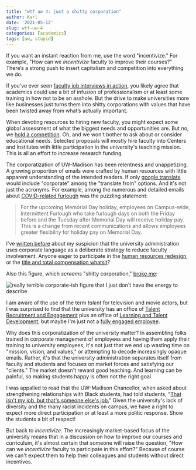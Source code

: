 ```yaml
---
title: "wtf uw 4: just a shitty corporation"
author: Karl
date: '2021-05-12'
slug: wtf-uw-4
categories: [academics]
tags: [uw, stupid]
---
```


If you want an instant reaction from me, use the word "incentivize."
For example, "How can we _incentivize_ faculty to improve their
courses?" There’s a strong push to insert capitalism and competition
into everything we do.

If you've ever seen [faculty job interviews in action](https://www.insidehighered.com/blogs/globalhighered/faculty-job-interviews-gone-bad),
you likely agree that academics could use a bit of infusion of
professionalism or at least some training in how not to be an
asshole. But the drive to make universities more like businesses just
turns them into shitty corporations with values that have been twisted
away from what’s actually important.

When devoting resources to hiring new faculty, you might expect some
global assessment of what the biggest needs and opportunities are. But
no, we [hold a competition](https://facstaff.provost.wisc.edu/cluster-hiring-initiative/).
Oh, and we won't bother to ask about or consider educational needs.
Selected proposals will mostly hire faculty into Centers and
Institutes with little participation in the university's teaching
mission. This is all an effort to increase research funding.

The corporatization of UW-Madison has been relentness and
unappetizing. A growing proportion of emails were crafted by human
resources with little apparent understanding of the intended readers.
If only [google translate](https://translate.google.com) would include
"corporate" among the "translate from" options. And it's not just the
acronyms. For example, among the numerous and detailed emails about [COVID-related
furlough](https://hr.wisc.edu/covid19/furlough/#unemployment-benefits-during-furlough)
was the puzzling statement:

> For the upcoming Memorial Day holiday, employees on Campus-wide,
> Intermittent Furlough who take furlough days on both the Friday
> before and the Tuesday after Memorial Day will receive holiday pay.
> This is a change from recent communications and allows employees
> greater flexibility for holiday pay on Memorial Day.

I've [written before](https://kbroman.org/blog/2012/05/07/boring-us-to-submission/)
about my suspicion that the university administration uses corporate
language as a deliberate strategy to reduce faculty involvement.
Anyone eager to participate in the [human resources
redesign](https://www.hrdesign.wisc.edu/), or the [title and total
compensation
whatsit](https://hr.wisc.edu/title-and-total-compensation-study/)?

Also this figure, which _screams_ "shitty corporation," [broke me](https://twitter.com/kwbroman/status/1228467586666582027):

![really terrible corporate-ish figure that I just don't have the energy to describe](https://pbs.twimg.com/media/EQxkwKQWkAEajvT?format=jpg&name=900x900)

I am aware of the use of the term _talent_ for television and movie
actors, but I was surprised to find that the
university has an office of [Talent Recruitment and
Engagement](https://hr.wisc.edu/about/talent-recruitment-and-engagement/)
plus an office of [Learning and Talent
Development](https://hr.wisc.edu/about/learning-and-talent-development/),
but maybe I'm just not a [fully engaged
employee](https://www.talent.wisc.edu/fullypreparedtoengage/).

Why does this corporatization of the university matter? In
assembling folks trained in corporate management of employees and
having them apply their training to university employees, it's not
just that we end up wasting time on "mission, vision, and values,"
or attempting to decode increasingly opaque emails.
Rather, it's that the university administration
separates itself from faculty and students and focuses on market
forces and satisfying our "clients." The market
doesn't reward good teaching. And learning can be painful, so making
students happy is often not the right goal.

I was appalled to read that the UW-Madison Chancellor, when asked about strengthening relationships with Black students, had told
students, "[That isn't my job, but that's someone else's
job.](https://theblackvoiceuw.org/2020/11/25/chancellor-blank-on-meeting-frequently-with-students-that-isnt-my-job/)"
Given the university's lack of diversity and the many racist
incidents on campus, we have a right to expect more direct
participation or at least a more politic response.
Show the students a bit of respect!

But back to _incentivize_.
The increasingly market-based focus of the university means that in a
discussion on how to improve our courses and curriculum, it's almost
certain that someone will raise the question, "How can we
_incentivize_ faculty to participate in this effort?" Because of
course we can't expect them to help their colleagues
and students without direct incentives.
